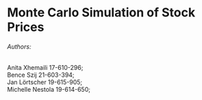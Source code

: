# Monte Carlo Simulation of Stock Prices

###### Authors:
Anita Xhemaili 17-610-296; <br/>
Bence Szij 21-603-394; <br/>
Jan Lörtscher 19-615-905; <br/>
Michelle Nestola 19-614-650; <br/>
